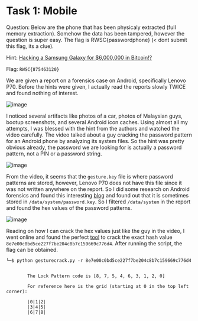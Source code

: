 # Task 1: Mobile
Question: Below are the phone that has been physicaly extracted (full memory extraction). Somehow the data has been tampered, however the question is super easy. The flag is RWSC{passwordphone} (< dont submit this flag, its a clue).

Hint: [Hacking a Samsung Galaxy for $6,000,000 in Bitcoin!?](https://youtu.be/icBD5PiyoyI?si=LUV16WHkvm0hTdVk)

Flag: `RWSC{875463120}`

We are given a report on a forensics case on Android, specifically Lenovo P70. Before the hints were given, I actually read the reports slowly TWICE and found nothing of interest. 


![image](https://github.com/warlocksmurf/localctf-writeups/assets/121353711/daebd484-8c47-495d-bcf0-3a832777f936)

I noticed several artifacts like photos of a car, photos of Malaysian guys, bootup screenshots, and several Android icon caches. Using almost all my attempts, I was blessed with the hint from the authors and watched the video carefully. The video talked about a guy cracking the password pattern for an Android phone by analyzing its system files. So the hint was pretty obvious already, the password we are looking for is actually a password pattern, not a PIN or a password string.

![image](https://github.com/warlocksmurf/localctf-writeups/assets/121353711/787778e0-fb1f-446f-88d3-76fd4412c791)

From the video, it seems that the `gesture.key` file is where password patterns are stored, however, Lenovo P70 does not have this file since it was not written anywhere on the report. So I did some research on Android forensics and found this interesting [blog](https://resources.infosecinstitute.com/topics/digital-forensics/practical-android-phone-forensics/) and found out that it is sometimes stored in `/data/system/password.key`. So I filtered `/data/system` in the report and found the hex values of the password patterns.

![image](https://github.com/warlocksmurf/localctf-writeups/assets/121353711/34985f43-f628-431a-b69c-82981f153633)

Reading on how I can crack the hex values just like the guy in the video, I went online and found the perfect [tool](https://github.com/Webblitchy/AndroidGestureCrack) to crack the exact hash value `8e7e00c0bd5ce227f7be204c8b7c159669c776d4`. After running the script, the flag can be obtained.

```
└─$ python gesturecrack.py -r 8e7e00c0bd5ce227f7be204c8b7c159669c776d4
   

        The Lock Pattern code is [8, 7, 5, 4, 6, 3, 1, 2, 0]

        For reference here is the grid (starting at 0 in the top left corner):

        |0|1|2|
        |3|4|5|
        |6|7|8|

```
